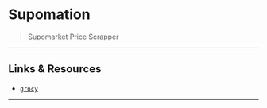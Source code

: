 # Supomation

> Supomarket Price Scrapper

---

## Links & Resources

- [`grocy`](https://github.com/grocy/grocy)

---
